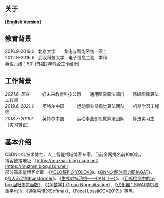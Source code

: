 ## 关于

#### [[English Version\]](./)

## 教育背景
2016.9-2019.6&emsp;北京大学&emsp;&emsp;集电与智能系统&emsp;硕士<br>
2012.9-2016.6&emsp;武汉科技大学&emsp;电子信息工程&emsp;本科<br>
英语六级：501 (外加2年外企工作经历)

## 工作背景
*2021.6-现在*&emsp;&emsp;&emsp;好未来教育科技公司&emsp;&emsp;通用图像算法部门&emsp;&emsp;高级图像算法工程师<br>
*2019.6-2021.6*&emsp;&emsp;英特尔中国&emsp;&emsp;&emsp;运动事业部视觉算法团队&emsp;&emsp;机器学习工程师<br>
*2018.7-2019.6*&emsp;&emsp;英特尔中国&emsp;&emsp;&emsp;运动事业部视觉算法团队&emsp;&emsp;算法实习生（实习转正）

## 基本介绍
CSDN四年技术博主，人工智能领域博客专家，目前全网排名前1000名。<br>
博客链接地址：[https://muzhan.blog.csdn.net](https://muzhan.blog.csdn.net)<br>
部分高质量博客文章：《[YOLO系列之YOLOv3](https://blog.csdn.net/leviopku/article/details/82660381)》、《[GNN之图注意力网络GAT](https://blog.csdn.net/leviopku/article/details/104622560)》、《[令人心动的transformer](https://blog.csdn.net/leviopku/article/details/115614056)》、《[生成对抗网络——GAN（一）](https://blog.csdn.net/leviopku/article/details/81292192)》、《[目标检测中的b-box回归损失函数](https://blog.csdn.net/leviopku/article/details/114655338)》、《[【AI数学】Group Normalization](https://blog.csdn.net/leviopku/article/details/83213123)》、《[优化器：SWA(随机权重平均)](https://blog.csdn.net/leviopku/article/details/84037946)》、《[通俗易懂的Softmax](https://blog.csdn.net/leviopku/article/details/101542568)》、《[Focal Loss(ICCV2017)](https://blog.csdn.net/leviopku/article/details/89816408)》等等。<br>


